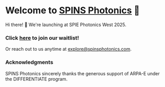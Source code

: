 # Welcome to [SPINS Photonics](https://spinswaitlist.netlify.app/) 💫

Hi there! 👋 We're launching at SPIE Photonics West 2025. 

### Click [here](https://spinswaitlist.netlify.app/) to join our waitlist! 
Or reach out to us anytime at explore@spinsphotonics.com.

### Acknowledgments

SPINS Photonics sincerely thanks the generous support of ARPA-E under the DIFFERENTIATE program.


